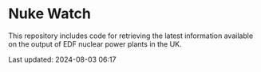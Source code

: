 # Nuke Watch

This repository includes code for retrieving the latest information available on the output of EDF nuclear power plants in the UK.

Last updated: 2024-08-03 06:17